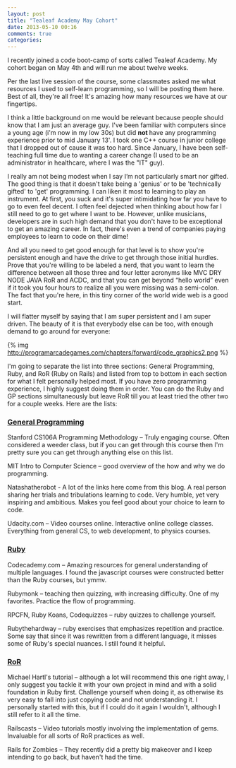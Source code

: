 ```yaml
---
layout: post
title: "Tealeaf Academy May Cohort"
date: 2013-05-10 00:16
comments: true
categories: 
---
```


I recently joined a code boot-camp of sorts called Tealeaf Academy. My cohort began on May 4th and will run me about twelve weeks.

Per the last live session of the course, some classmates asked me what resources I used to self-learn programming, so I will be posting them here.<!-- more --> Best of all, they're all free! It's amazing how many resources we have at our fingertips.

I think a little background on me would be relevant because people should know that I am just an average guy. I've been familiar with computers since a young age (i'm now in my low 30s) but did <strong> not </strong> have any programming experience prior to mid January 13'. I took one C++ course in junior college that I dropped out of cause it was too hard. Since January, I have been self-teaching full time due to wanting a career change (I used to be an administrator in healthcare, where I was the "IT" guy).

I really am not being modest when I say I’m not particularly smart nor gifted. The good thing is that it doesn't take being a 'genius' or to be 'technically gifted' to 'get' programming. I can liken it most to learning to play an instrument. At first, you suck and it's super intimidating how far you have to go to even feel decent. I often feel dejected when thinking about how far I still need to go to get where I want to be. However, unlike musicians, developers are in such high demand that you don't have to be exceptional to get an amazing career. In fact, there's even a trend of companies paying employees to learn to code on their dime! 

And all you need to get good enough for that level is to show you're persistent enough and have the drive to get through those initial hurdles. Prove that you're willing to be labeled a nerd, that you want to learn the difference between all those three and four letter acronyms like MVC DRY NODE JAVA RoR and ACDC, and that you can get beyond “hello world” even if it took you four hours to realize all you were missing was a semi-colon. The fact that you're here, in this tiny corner of the world wide web is a good start.

I will flatter myself by saying that I am super persistent and I am super driven. The beauty of it is that everybody else can be too, with enough demand to go around for everyone: 

{% img http://programarcadegames.com/chapters/forward/code_graphics2.png %}
 
I'm going to separate the list into three sections: General Programming, Ruby, and RoR (Ruby on Rails) and listed from top to bottom in each section for what I felt personally helped most. If you have zero programming experience, I highly suggest doing them in order. You can do the Ruby and GP sections simultaneously but leave RoR till you at least tried the other two for a couple weeks. Here are the lists:


<h3><u>General Programming</u></h3>
<p>
  Stanford CS106A Programming Methodology – Truly engaging course. Often considered a weeder class, but if you can get through this course then I'm pretty sure you can get through anything else on this list.
</p>
<p>
  MIT Intro to Computer Science – good overview of the how and why we do programming.
</p>
<p>
  Natashatherobot - A lot of the links here come from this blog. A real person sharing her trials and tribulations learning to code. Very humble, yet very inspiring and ambitious. Makes you feel good about your choice to learn to code.
</p>
<p> 
  Udacity.com – Video courses online. Interactive online college classes. Everything from general CS, to web development, to physics courses.
</p>
<h3><u>Ruby</u></h3>
<p>
  Codecademy.com – Amazing resources for general understanding of multiple languages. I found the javascript courses were constructed better than the Ruby courses, but ymmv. 
</p>
<p>
  Rubymonk – teaching then quizzing, with increasing difficulty. One of my favorites. Practice the flow of programming.
</p>
<p>
  RPCFN, Ruby Koans, Codequizzes – ruby quizzes to challenge yourself.
</p>
<p>
  Rubythehardway – ruby exercises that emphasizes repetition and practice. Some say that since it was rewritten from a different language, it misses some of Ruby's special nuances. I still found it helpful.
</p>
<h3><u>RoR</u></h3>
<p>
  Michael Hartl's tutorial – although a lot will recommend this one right away, I only suggest you tackle it with your own project in mind and with a solid foundation in Ruby first. Challenge yourself when doing it, as otherwise its very easy to fall into just copying code and not understanding it. I personally started with this, but if I could do it again I wouldn't, although I still refer to it all the time.
</p>
<p>
  Railscasts – Video tutorials mostly involving the implementation of gems. Invaluable for all sorts of RoR practices as well. 
</p>
<p>
  Rails for Zombies – They recently did a pretty big makeover and I keep intending to go back, but haven't had the time. 
</p>